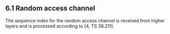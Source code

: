 ## 6.1 Random access channel

The sequence index for the random access channel is received from higher
layers and is processed according to \[4, TS 38.211\].